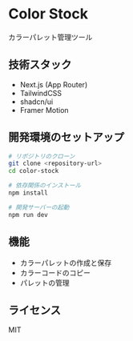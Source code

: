 # Color Stock

カラーパレット管理ツール

## 技術スタック

- Next.js (App Router)
- TailwindCSS
- shadcn/ui
- Framer Motion

## 開発環境のセットアップ

```bash
# リポジトリのクローン
git clone <repository-url>
cd color-stock

# 依存関係のインストール
npm install

# 開発サーバーの起動
npm run dev
```

## 機能

- カラーパレットの作成と保存
- カラーコードのコピー
- パレットの管理

## ライセンス

MIT
